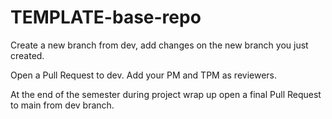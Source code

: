# TEMPLATE-base-repo

Create a new branch from dev, add changes on the new branch you just created.

Open a Pull Request to dev. Add your PM and TPM as reviewers. 

At the end of the semester during project wrap up open a final Pull Request to main from dev branch.

